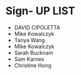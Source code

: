 # Sign- UP LIST

* DAVID CIPOLETTA
* Mike Kowalczyk
* Tanya Wang
* MIke Kowalczyk
* Sarah Bucknam
* Sam Karnes
* Christine Hong
